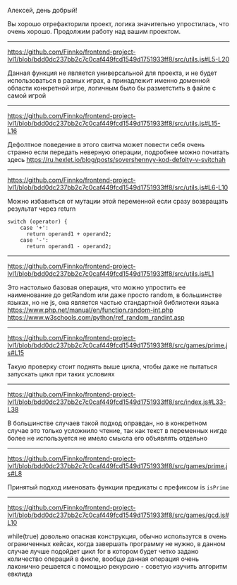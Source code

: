 
Алексей, день добрый!

Вы хорошо отрефакторили проект, логика значительно упростилась, что очень хорошо. Продолжим работу над вашим проектом.

---

https://github.com/Finnko/frontend-project-lvl1/blob/bdd0dc237bb2c7c0caf449fcd1549d1751933ff8/src/utils.js#L5-L20

Данная функция не является универсальной для проекта, и не будет использоваться в разных играх, а принадлежит именно доменной области конкретной игре, логичным было бы разметстить в файле с самой игрой

---

https://github.com/Finnko/frontend-project-lvl1/blob/bdd0dc237bb2c7c0caf449fcd1549d1751933ff8/src/utils.js#L15-L16

Дефолтное поведение в этого свитча может повести себя очень странно если передать неверную операции, подробнее можно почитать здесь https://ru.hexlet.io/blog/posts/sovershennyy-kod-defolty-v-svitchah

---

https://github.com/Finnko/frontend-project-lvl1/blob/bdd0dc237bb2c7c0caf449fcd1549d1751933ff8/src/utils.js#L6-L10

Можно избавиться от мутации этой переменной если сразу возвращать результат через return

```
switch (operator) {
    case '+':
      return operand1 + operand2;
    case '-':
      return operand1 - operand2;
```

---

https://github.com/Finnko/frontend-project-lvl1/blob/bdd0dc237bb2c7c0caf449fcd1549d1751933ff8/src/utils.js#L1

Это настолько базовая операция, что можно упростить ее наименование до getRandom или даже просто random, в большинстве языках, но не js, она является частью стандартной библиотеки языка
https://www.php.net/manual/en/function.random-int.php
https://www.w3schools.com/python/ref_random_randint.asp


---

https://github.com/Finnko/frontend-project-lvl1/blob/bdd0dc237bb2c7c0caf449fcd1549d1751933ff8/src/games/prime.js#L15

Такую проверку стоит поднять выше цикла, чтобы даже не пытаться запускать цикл при таких условиях

---

https://github.com/Finnko/frontend-project-lvl1/blob/bdd0dc237bb2c7c0caf449fcd1549d1751933ff8/src/index.js#L33-L38

В большинстве случаев такой подход оправдан, но в конкретном случае это только усложнило чтение, так как текст в переменных нигде более не используется не имело смысла его объявлять отдельно


---

https://github.com/Finnko/frontend-project-lvl1/blob/bdd0dc237bb2c7c0caf449fcd1549d1751933ff8/src/games/prime.js#L8

Принятый подход именовать функции предикаты с префиксом is `isPrime`

---


https://github.com/Finnko/frontend-project-lvl1/blob/bdd0dc237bb2c7c0caf449fcd1549d1751933ff8/src/games/gcd.js#L10

while(true) довольно опасная конструкция, обычно использутся в очень ограниченных кейсах, когда завершать программу не нужно, в данном случае лучше подойдет цикл for в котором будет четко задано количество операций в фикле, вообще данная операция очень лаконично решается с помощью рекурсию - советую изучить алгоритм евклида